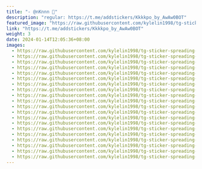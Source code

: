 ```yaml
---
title: "- @nKnnn 💞"
description: "regular: https://t.me/addstickers/Kkkkpo_by_AwAw0BOT"
featured_image: "https://raw.githubusercontent.com/kylelin1998/tg-sticker-spreading-worldwide-images/main/img/472ae205-f694-44f4-b9af-7a87f41126d4.jpg"
link: "https://t.me/addstickers/Kkkkpo_by_AwAw0BOT"
weight: 3
date: 2024-01-14T12:05:36+08:00
images:
  - https://raw.githubusercontent.com/kylelin1998/tg-sticker-spreading-worldwide-images/main/img/472ae205-f694-44f4-b9af-7a87f41126d4.jpg
  - https://raw.githubusercontent.com/kylelin1998/tg-sticker-spreading-worldwide-images/main/img/4f9672ce-eb97-4c8f-aeeb-0258625f7141.jpg
  - https://raw.githubusercontent.com/kylelin1998/tg-sticker-spreading-worldwide-images/main/img/ed98185d-6ee1-4324-bc6e-5f69b39c288f.jpg
  - https://raw.githubusercontent.com/kylelin1998/tg-sticker-spreading-worldwide-images/main/img/c36a5105-807d-4154-8c9d-45760156f6dc.jpg
  - https://raw.githubusercontent.com/kylelin1998/tg-sticker-spreading-worldwide-images/main/img/2c2ef42d-a7ee-41df-a788-b127564e446e.jpg
  - https://raw.githubusercontent.com/kylelin1998/tg-sticker-spreading-worldwide-images/main/img/31321e61-0360-41b3-bbf4-11ba169ba339.jpg
  - https://raw.githubusercontent.com/kylelin1998/tg-sticker-spreading-worldwide-images/main/img/54dfe827-a065-4acf-a384-bd425d950052.jpg
  - https://raw.githubusercontent.com/kylelin1998/tg-sticker-spreading-worldwide-images/main/img/de60690f-6226-4ff6-a40c-6b2b15db8869.jpg
  - https://raw.githubusercontent.com/kylelin1998/tg-sticker-spreading-worldwide-images/main/img/c4363281-0275-4312-998c-f5d047f03759.jpg
  - https://raw.githubusercontent.com/kylelin1998/tg-sticker-spreading-worldwide-images/main/img/72c8fb9d-a081-4c00-b512-348359018180.jpg
  - https://raw.githubusercontent.com/kylelin1998/tg-sticker-spreading-worldwide-images/main/img/90ea4732-e1c9-44e9-af2c-54855cabb05a.jpg
  - https://raw.githubusercontent.com/kylelin1998/tg-sticker-spreading-worldwide-images/main/img/6728d138-676d-4b29-bec6-42d4766b0679.jpg
  - https://raw.githubusercontent.com/kylelin1998/tg-sticker-spreading-worldwide-images/main/img/4f957281-fdeb-4802-b5b1-05e3288f4791.jpg
  - https://raw.githubusercontent.com/kylelin1998/tg-sticker-spreading-worldwide-images/main/img/d9e3389e-74e2-4e3f-ab2c-aac1e67d0cdd.jpg
  - https://raw.githubusercontent.com/kylelin1998/tg-sticker-spreading-worldwide-images/main/img/e5ed0e0f-ac84-4a05-b9b8-6e63d81ae3bc.jpg
  - https://raw.githubusercontent.com/kylelin1998/tg-sticker-spreading-worldwide-images/main/img/0a9965e2-92e6-4c14-8bca-140be309b4bd.jpg
  - https://raw.githubusercontent.com/kylelin1998/tg-sticker-spreading-worldwide-images/main/img/bbdf4338-57eb-4b9b-ac63-4879963a7cf5.jpg
  - https://raw.githubusercontent.com/kylelin1998/tg-sticker-spreading-worldwide-images/main/img/ca1ec571-5e2b-47d9-a709-c2c5433c3bb9.jpg
  - https://raw.githubusercontent.com/kylelin1998/tg-sticker-spreading-worldwide-images/main/img/dc6db7b9-53ea-4e85-8cbb-12907549d893.jpg
  - https://raw.githubusercontent.com/kylelin1998/tg-sticker-spreading-worldwide-images/main/img/7c1f54c1-a5fc-4e0a-ab1e-a2cac62ac0f9.jpg
---
```

